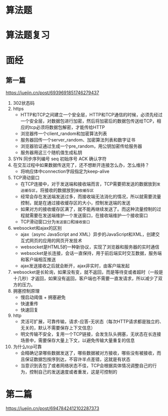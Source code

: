 # 算法题
# 算法题复习
# 面经
## 第一篇
https://juejin.cn/post/6939691851746279437
1. 302状态码
2. https
    - HTTP和TCP之间建立一个安全层，HTTP和TCP通信的时候，必须先经过一个安全层，对数据包进行加密，然后将加密后的数据包传送给TCP，相应的tcp必须将数据包解密，才能传给HTTP
    - 浏览器传一个client_random和加密算法列表
    - 服务器回传一个server_random、加密算法列表和数字证书
    - 浏览器验证通过生成一个pre_random，用公钥加密传给服务器
    - 服务器用这三个随机值生成私钥
3. SYN 同步序列编号 seq 初始序号
   ACK 确认字符
4. 在交互过程中如果数据传送完了，还不想断开连接怎么办，怎么维持？
    - 将响应体中connection字段指定为keep-alive
5. TCP滑动窗口
    - 在TCP连接中，对于发送端和接收端而言，TCP需要把发送的数据放到`发送缓存区`，将接收的数据放到`接收缓存区`
    - 经常会存在发送端发送过多，而接收端无法消化的情况，所以就需要流量控制，就是在通过接收缓存区的大小，控制发送端的发送
    - 如果对方的接收缓存区满了，就不能再继续发送了。而这种流量控制的过程就需要在发送端维护一个发送窗口，在接收端维护一个接收窗口
    - TCP滑动窗口分为`发送窗口`和`接收窗口`
6. websocket和ajax的区别
    - ajax（async JavaScript and XML）异步的JavaScript和XML，创建交互式网页的应用的网页开发技术
    - websocket是HTML5的一种新协议，实现了浏览器和服务器的实时通信
    - websocket是长连接，会话一直保持，用于前后端实时交互数据，服务端和客户端相互推送
    - ajax发送接收之后就会断开，ajax非实时，由客户端发起
7. websocket是长轮询，如果没有变，就不返回，而是等待变或者超时（一般是十几秒）才返回，如果没有返回，客户端也不需要一直发请求，所以减少了双方的压力。
8. 拥塞控制原理
    - 慢启动阈值 + 拥塞避免
    - 快速重传
    - 快速回复
9. http
    - 灵活可扩展，可靠传输，请求-应答-无状态（每次HTTP请求都是独立的、无关的，默认不需要保存上下文信息）
    - 明文传输不安全，复用一个TCP链接，会发生队头拥塞，无状态在长连接场景中，需要保存大量上下文，以避免传输大量重复的信息
10. 为什么tcp可靠
    - 会精确记录哪些数据发送了，哪些数据被对方接收，哪些没有被接收，而且保证数据包按序到达，不容许半点差错，这就是有状态
    - 当意识到丢包了或者网络状态不佳，TCP会根据具体情况调整自己的行为，控制自己的发送速度或者重发，这是可控制的

# 第二篇
https://juejin.cn/post/6947842412102287373
